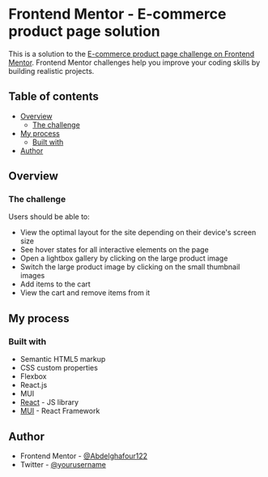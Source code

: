 # Frontend Mentor - E-commerce product page solution

This is a solution to the [E-commerce product page challenge on Frontend Mentor](https://www.frontendmentor.io/challenges/ecommerce-product-page-UPsZ9MJp6). Frontend Mentor challenges help you improve your coding skills by building realistic projects.

## Table of contents

- [Overview](#overview)
  - [The challenge](#the-challenge)
- [My process](#my-process)
  - [Built with](#built-with)
- [Author](#author)

## Overview

### The challenge

Users should be able to:

- View the optimal layout for the site depending on their device's screen size
- See hover states for all interactive elements on the page
- Open a lightbox gallery by clicking on the large product image
- Switch the large product image by clicking on the small thumbnail images
- Add items to the cart
- View the cart and remove items from it

## My process

### Built with

- Semantic HTML5 markup
- CSS custom properties
- Flexbox
- React.js
- MUI
- [React](https://reactjs.org/) - JS library
- [MUI](https://mui.com) - React Framework

## Author

- Frontend Mentor - [@Abdelghafour122](https://www.frontendmentor.io/profile/Abdelghafour122)
- Twitter - [@yourusername](https://www.twitter.com/Abdelghafour1_)
